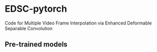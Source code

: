 # EDSC-pytorch
Code for Multiple Video Frame Interpolation via Enhanced Deformable Separable Convolution

Pre-trained models
---

